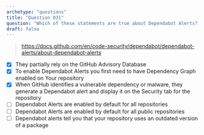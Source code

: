```yaml
---
archetype: "questions"
title: "Question 031"
question: "Which of these statements are true about Dependabot Alerts? (Choose three.)"
draft: false
---
```



> https://docs.github.com/en/code-security/dependabot/dependabot-alerts/about-dependabot-alerts
- [x] They partially rely on the GitHub Advisory Database
- [x] To enable Dependabot Alerts you first need to have Dependency Graph enabled on Your repository
- [x] When GitHub identifies a vulnerable dependency or malware, they generate a Dependabot alert and display it on the Security tab for the repository 
- [ ] Dependabot Alerts are enabled by default for all repositories
- [ ] Dependabot Alerts are enabled by default for all public repositories
- [ ] Dependabot alerts tell you that your repository uses an outdated version of a package
